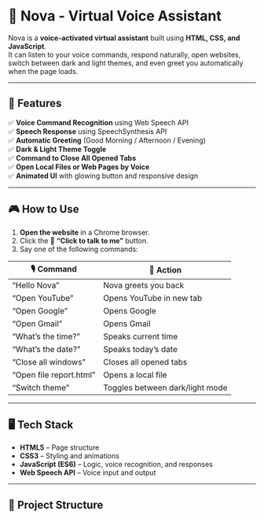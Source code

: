 # 🌟 Nova - Virtual Voice Assistant

Nova is a **voice-activated virtual assistant** built using **HTML, CSS, and JavaScript**.  
It can listen to your voice commands, respond naturally, open websites, switch between dark and light themes, and even greet you automatically when the page loads.  

---

## 🚀 Features

✅ **Voice Command Recognition** using Web Speech API  
✅ **Speech Response** using SpeechSynthesis API  
✅ **Automatic Greeting** (Good Morning / Afternoon / Evening)  
✅ **Dark & Light Theme Toggle**  
✅ **Command to Close All Opened Tabs**  
✅ **Open Local Files or Web Pages by Voice**  
✅ **Animated UI** with glowing button and responsive design  

---

## 🎮 How to Use

1. **Open the website** in a Chrome browser.  
2. Click the 🎤 **“Click to talk to me”** button.  
3. Say one of the following commands:

| 🎙️ Command | 🧠 Action |
|-------------|-----------|
| “Hello Nova” | Nova greets you back |
| “Open YouTube” | Opens YouTube in new tab |
| “Open Google” | Opens Google |
| “Open Gmail” | Opens Gmail |
| “What’s the time?” | Speaks current time |
| “What’s the date?” | Speaks today’s date |
| “Close all windows” | Closes all opened tabs |
| “Open file report.html” | Opens a local file |
| “Switch theme” | Toggles between dark/light mode |

---

## 🖥️ Tech Stack

- **HTML5** – Page structure  
- **CSS3** – Styling and animations  
- **JavaScript (ES6)** – Logic, voice recognition, and responses  
- **Web Speech API** – Voice input and output  

---

## 🧩 Project Structure


